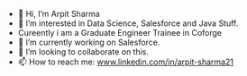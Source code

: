 - 👋 Hi, I’m Arpit Sharma
- 👀 I’m interested in Data Science, Salesforce and Java Stuff.
- Cureently i am a Graduate Engineer Trainee in Coforge
- 🌱 I’m currently working on Salesforce.
- 💞️ I’m looking to collaborate on this.
- 📫 How to reach me:  www.linkedin.com/in/arpit-sharma21

<!---
arpitsharma21/arpitsharma21 is a ✨ special ✨ repository because its `README.md` (this file) appears on your GitHub profile.
You can click the Preview link to take a look at your changes.
--->
